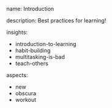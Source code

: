 name: Introduction

description: Best practices for learning!

insights:
  - introduction-to-learning
  - habit-building
  - multitasking-is-bad
  - teach-others


aspects:
  - new
  - obscura
  - workout
